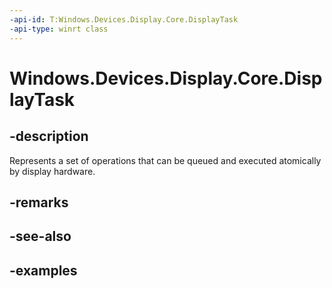 ```yaml
---
-api-id: T:Windows.Devices.Display.Core.DisplayTask
-api-type: winrt class
---
```


<!-- Class syntax.
public class DisplayTask 
-->

# Windows.Devices.Display.Core.DisplayTask

## -description
Represents a set of operations that can be queued and executed atomically by display hardware.

## -remarks

## -see-also

## -examples
